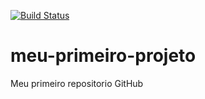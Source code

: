 [![Build Status](https://travis-ci.org/brunosetra/meu-primeiro-projeto.svg?branch=master)](https://travis-ci.org/brunosetra/meu-primeiro-projeto)
# meu-primeiro-projeto
Meu primeiro repositorio GitHub
